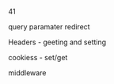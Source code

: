  41
 
 query paramater
 redirect

 Headers - geeting and setting 
 
 cookiess - set/get 

 middleware